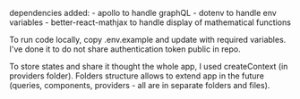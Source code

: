 dependencies added:
    - apollo to handle graphQL
    - dotenv to handle env variables
    - better-react-mathjax to handle display of mathematical functions

To run code locally, copy .env.example and update with required variables. I've done it to do not share authentication token public in repo.

To store states and share it thought the whole app, I used createContext (in providers folder).
Folders structure allows to extend app in the future (queries, components, providers - all are in separate folders and files).
